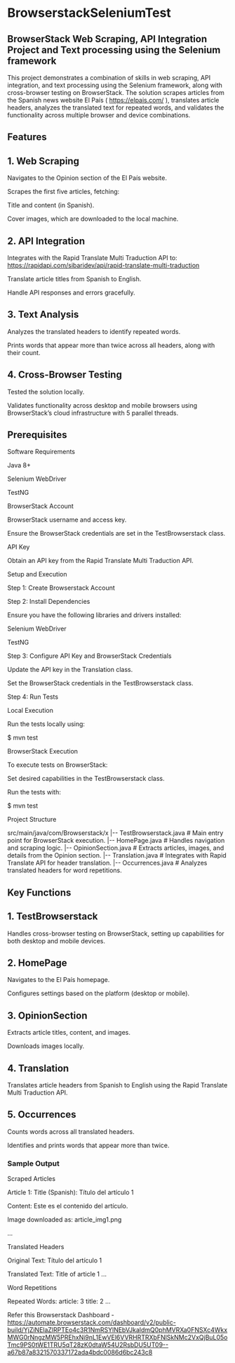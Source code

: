 # BrowserstackSeleniumTest


## BrowserStack Web Scraping, API Integration Project and Text processing using the Selenium framework 

This project demonstrates a combination of skills in web scraping, API integration, and text processing using the Selenium framework, along with cross-browser testing on BrowserStack. The solution scrapes articles from the Spanish news website El País ( https://elpais.com/ ), translates article headers, analyzes the translated text for repeated words, and validates the functionality across multiple browser and device combinations.

## Features

## 1. Web Scraping

Navigates to the Opinion section of the El País website.

Scrapes the first five articles, fetching:

Title and content (in Spanish).

Cover images, which are downloaded to the local machine.

## 2. API Integration

Integrates with the Rapid Translate Multi Traduction API to:  https://rapidapi.com/sibaridev/api/rapid-translate-multi-traduction

Translate article titles from Spanish to English.

Handle API responses and errors gracefully.


## 3. Text Analysis

Analyzes the translated headers to identify repeated words.

Prints words that appear more than twice across all headers, along with their count.

## 4. Cross-Browser Testing

Tested the solution locally.

Validates functionality across desktop and mobile browsers using BrowserStack’s cloud infrastructure with 5 parallel threads.

## Prerequisites

Software Requirements

Java 8+

Selenium WebDriver

TestNG

BrowserStack Account

BrowserStack username and access key.

Ensure the BrowserStack credentials are set in the TestBrowserstack class.

API Key

Obtain an API key from the Rapid Translate Multi Traduction API.

Setup and Execution

Step 1: Create Browserstack Account

Step 2: Install Dependencies

Ensure you have the following libraries and drivers installed:

Selenium WebDriver

TestNG

Step 3: Configure API Key and BrowserStack Credentials

Update the API key in the Translation class.

Set the BrowserStack credentials in the TestBrowserstack class.

Step 4: Run Tests

Local Execution

Run the tests locally using:

$ mvn test

BrowserStack Execution

To execute tests on BrowserStack:

Set desired capabilities in the TestBrowserstack class.

Run the tests with:

$ mvn test

Project Structure

src/main/java/com/Browserstack/x
|-- TestBrowserstack.java    # Main entry point for BrowserStack execution.
|-- HomePage.java            # Handles navigation and scraping logic.
|-- OpinionSection.java      # Extracts articles, images, and details from the Opinion section.
|-- Translation.java         # Integrates with Rapid Translate API for header translation.
|-- Occurrences.java         # Analyzes translated headers for word repetitions.

## Key Functions

## 1. TestBrowserstack

Handles cross-browser testing on BrowserStack, setting up capabilities for both desktop and mobile devices.

## 2. HomePage

Navigates to the El País homepage.

Configures settings based on the platform (desktop or mobile).

## 3. OpinionSection

Extracts article titles, content, and images.

Downloads images locally.

## 4. Translation

Translates article headers from Spanish to English using the Rapid Translate Multi Traduction API.

## 5. Occurrences

Counts words across all translated headers.

Identifies and prints words that appear more than twice.

### Sample Output

Scraped Articles

Article 1:
Title (Spanish): Título del artículo 1

Content: Este es el contenido del artículo.

Image downloaded as: article_img1.png

...

Translated Headers

Original Text: Título del artículo 1

Translated Text: Title of article 1
...

Word Repetitions

Repeated Words:
article: 3
title: 2
...



Refer this Browserstack Dashboard - https://automate.browserstack.com/dashboard/v2/public-build/YjZiNElaZlRPTEo4c3R1NmRSYlNEbVJkaldmQ0phMVRXa0FNSXc4WkxMWG0rNngzMW5PREhxNi9nL1EwVEl6VVRHRTRXbFNlSkNMc2VxQjBuL05oTmc9PS0tWE1TRU5qT28zK0dtaW54U2RsbDU5UT09--a67b87a8321570337172ada4bdc0086d6bc243c8

